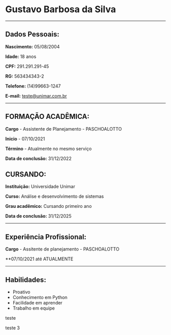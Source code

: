 # Gustavo Barbosa da Silva

---

## Dados Pessoais:

**Nascimento:** 05/08/2004

**Idade:** 18 anos

**CPF:** 291.291.291-45

**RG:** 563434343-2

**Telefone:** (14)99663-1247

**E-mail:** teste@unimar.com.br

---

## FORMAÇÃO ACADÊMICA: 


**Cargo** - Assistente de Planejamento - PASCHOALOTTO 

**Inicio** - 07/10/2021


**Término** - Atualmente no mesmo serviço

**Data de conclusão:** 31/12/2022

## CURSANDO:

**Instituição:** Universidade Unimar

**Curso:** Análise e desenvolvimento de sistemas

**Grau acadêmico:** Cursando primeiro ano

**Data de conclusão:** 31/12/2025

---


## Experiência Profissional:

**Cargo** - Assitente de planejamento - PASCHOALOTTO 

**07/10/2021 até ATUALMENTE


---

## Habilidades:

* Proativo
* Conhecimento em Python
* Facilidade em aprender
* Trabalho em equipe

teste

teste 3 
